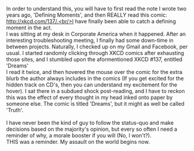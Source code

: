 In order to understand this, you will have to first read the note I wrote two years ago, 'Defining Moments', and then REALLY read this comic: http://xkcd.com/137/.<br/>I have finally been able to catch a defining moment in the act.<br/>I was sitting at my desk in Corporate America when it happened. After an interesting troubleshooting meeting, I finally had some down-time in between projects. Naturally, I checked up on my Gmail and Facebook, per usual. I started randomly clicking through XKCD comics after exhausting those sites, and I stumbled upon the aformentioned XKCD #137, entitled 'Dreams'<br/>I read it twice, and then hovered the mouse over the comic for the extra blurb the author always includes in the comics (If you get excited for the hidden track on CD's, then you can understand my excitement for the hover). I sat there in a subdued shock post-reading, and I have to reckon this was the effect of every thought in my head inked onto paper by someone else. The comic is titled 'Dreams', but it might as well be called 'Truth'.<br/><br/>I have never been the kind of guy to follow the status-quo and make decisions based on the majority's opinion, but every so often I need a reminder of why, a morale booster if you will (No, I won't?).<br/>THIS was a reminder. My assault on the world begins now.